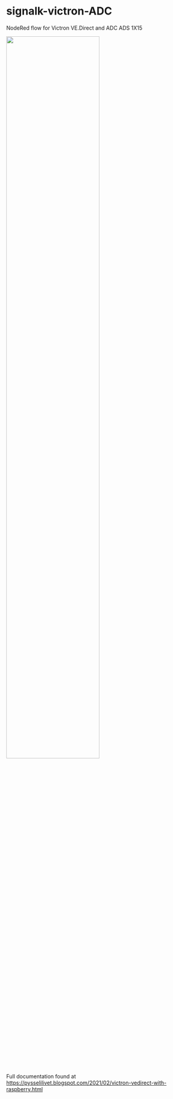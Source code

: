 # signalk-victron-ADC
NodeRed flow for Victron VE.Direct and ADC ADS 1X15

<img src=https://user-images.githubusercontent.com/16189982/111065672-1a4df700-84bb-11eb-8169-841b21322aa1.jpeg width="70%" height="70%" />

Full documentation found at https://pysselilivet.blogspot.com/2021/02/victron-vedirect-with-raspberry.html
